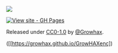 ![](https://komarev.com/ghpvc/?username=GrowHax&style=flat-square)

[![View site - GH Pages](https://img.shields.io/badge/View_site-GH_Pages-2ea44f?style=for-the-badge)](https://growhax.github.io/)

Released under [CC0-1.0](/LICENSE) by [@Growhax]([[https://github.com/Growhax](https://github.com/GrowHax/GrowPai/blob/main/LICENSE)](https://github.com/GrowHax)).


([[https://growhax.github.io/GrowHAXenc])

